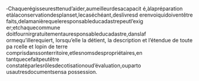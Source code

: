 ‐Chaquerégisseuresttenud’aider,aumeilleurdesacapacit é,àlapréparation etàlaconservationdesplanset,lecaséchéant,deslivresd erenvoiquidoiventêtre faits,delamanièrequeleresponsableducadastrepeutl’exig er;etchaquecommune doitfournirgratuitementauresponsableducadastre,danslaf ormequ’illerequiert, lorsqu’elle la détient, la description et l’étendue de toute pa rcelle et lopin de terre comprisdanssonterritoire,etlesnomsdespropriétaires,en tantquecefaitpeutêtre constatéparlesrôlesdecotisationoud’évaluation,ouparto usautresdocumentsensa possession.